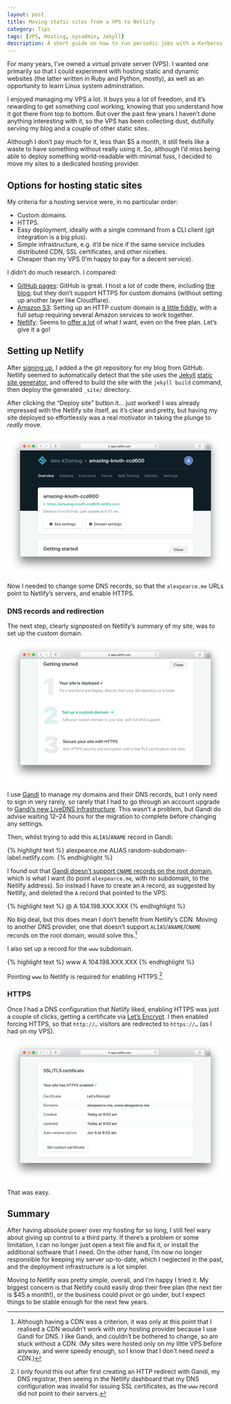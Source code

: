 ```yaml
---
layout: post
title: Moving static sites from a VPS to Netlify
category: Tips
tags: [VPS, Hosting, sysadmin, Jekyll]
description: A short guide on how to run periodic jobs with a Kerberos token on CERN's computing resources
---
```


For many years, I’ve owned a virtual private server (VPS). I wanted one 
primarily so that I could experiment with hosting static and dynamic websites 
(the latter written in Ruby and Python, mostly), as well as an opportunity to 
learn Linux system adminstration.

I enjoyed managing my VPS a lot. It buys you a lot of freedom, and it’s 
rewarding to get something cool working, knowing that you understand how it got 
there from top to bottom. But over the past few years I haven’t done anything 
interesting with it, so the VPS has been collecting dust, dutifully serving my 
blog and a couple of other static sites.

Although I don’t pay much for it, less than $5 a month, it still feels like a 
waste to have something without really using it. So, although I’d miss being 
able to deploy something world-readable with minimal fuss, I decided to move my 
sites to a dedicated hosting provider.

## Options for hosting static sites

My criteria for a hosting service were, in no particular order:

* Custom domains.
* HTTPS.
* Easy deployment, ideally with a single command from a CLI client (git 
  integration is a big plus).
* Simple infrastructure, e.g. it’d be nice if the same service includes 
  distributed CDN, SSL certificates, and other niceties.
* Cheaper than my VPS (I’m happy to pay for a decent service).

I didn’t do much research. I compared:

* [GitHub pages][ghpages]: GitHub is great. I host a lot of code there, 
  including [the blog][blogsrc], but they don’t support HTTPS
  for custom domains (without setting up another layer like Cloudflare).
* [Amazon S3][amazons3]: Setting up an HTTP custom domain is [a little fiddly][s3ssl], 
  with a full setup requiring several Amazon services to work together.
* [Netlify][netlify]: Seems to [offer a lot][netlifyplans] of what I want, even 
    on the free plan. Let’s give it a go!

## Setting up Netlify


After [signing up][netlifysignup], I added a the git repository for my blog 
from GitHub. Netlify seemed to automatically detect that the site uses the 
[Jekyll] [static site generator], and offered to build the site with the 
`jekyll build` command, then deploy the generated `_site/` directory.

After clicking the “Deploy site” button it… just worked! I was already 
impressed with the Netlify site itself, as it’s clear and pretty, but having my 
site deployed so effortlessly was a real motivator in taking the plunge to 
_really_ move.

![Netlify deploy dashboard](/assets/img/vps-to-netlify/netlify-deploy.png)

Now I needed to change some DNS records, so that the `alexpearce.me` URLs point 
to Netlify’s servers, and enable HTTPS.

### DNS records and redirection

The next step, clearly signposted on Netlify’s summary of my site, was to set 
up the custom domain.

![Netlify next steps](/assets/img/vps-to-netlify/netlify-steps.png)

I use [Gandi] to manage my domains and their DNS records, but I only need to 
sign in very rarely, so rarely that I had to go through an account upgrade to 
[Gandi’s new LiveDNS infrastructure][livedns].  This wasn’t a problem, but 
Gandi do advise waiting 12–24 hours for the migration to complete before 
changing any settings.

Then, whilst trying to add this `ALIAS`/`ANAME` record in Gandi:

{% highlight text %}
alexpearce.me ALIAS random-subdomain-label.netlify.com.
{% endhighlight %}

I found out that [Gandi doesn’t support `CNAME` records on the root 
domain][gandiwishlist], which is what I want (to point `alexpearce.me`, with no 
subdomain, to the Netlify address). So instead I have to create an `A` record, 
as suggested by Netlify, and deleted the `A` record that pointed to the VPS:

{% highlight text %}
@ A 104.198.XXX.XXX
{% endhighlight %}

No big deal, but this does mean I don’t benefit from Netlify’s CDN. Moving to 
another DNS provider, one that doesn’t support `ALIAS`/`ANAME`/`CNAME` records 
on the root domain, would solve this.[^1]

I also set up a record for the `www` subdomain.

{% highlight text %}
www A 104.198.XXX.XXX
{% endhighlight %}

Pointing `www` to Netlify is required for enabling HTTPS.[^2]

### HTTPS

Once I had a DNS configuration that Netlify liked, enabling HTTPS was just a 
couple of clicks, getting a certificate via [Let’s Encrypt][letsencrypt]. I 
then enabled forcing HTTPS, so that `http://…` visitors are redirected to 
`https://…` (as I had on my VPS).

![Netlify HTTPS configuration](/assets/img/vps-to-netlify/netlify-https.png)

That was easy.

## Summary

After having absolute power over my hosting for so long, I still feel wary 
about giving up control to a third party. If there’s a problem or some 
limitation, I can no longer just open a text file and fix it, or install the 
additional software that I need. On the other hand, I’m now no longer 
responsible for keeping my server up-to-date, which I neglected in the past, 
and the deployment infrastructure is a lot simpler.

Moving to Netlify was pretty simple, overall, and I’m happy I tried it.
My biggest concern is that Netlify could easily drop their free plan (the next 
tier is $45 a month!), or the business could pivot or go under, but I expect 
things to be stable enough for the next few years.

[ghpages]: https://pages.github.com/
[amazons3]: https://docs.aws.amazon.com/AmazonS3/latest/dev/WebsiteHosting.html
[s3ssl]: https://www.josephecombs.com/2018/03/05/how-to-make-an-AWS-S3-static-website-with-ssl
[blogsrc]: https://github.com/alexpearce/alexpearce.github.com
[netlify]: https://www.netlify.com/
[netlifyplans]: https://www.netlify.com/pricing/
[netlifysignup]: https://app.netlify.com/signup
[Jekyll]: https://jekyllrb.com/
[static site generator]: https://davidwalsh.name/introduction-static-site-generators
[Gandi]: https://www.gandi.net/
[livedns]: https://news.gandi.net/en/2016/12/gandi-s-new-platform-it-s-here/
[gandiwishlist]: https://v4.gandi.net/domain/wishlist/
[netlifyredirects]: https://www.netlify.com/docs/redirects/
[letsencrypt]: https://letsencrypt.org

[^1]:
    Although having a CDN was a criterion, it was only at this point that I 
    realised a CDN wouldn’t work with _any_ hosting provider because I use 
    Gandi for DNS. I like Gandi, and couldn’t be bothered to change, so am 
    stuck without a CDN. (My sites were hosted only on my little VPS before 
    anyway, and were speedy enough, so I know that I don’t need _need_ a CDN.)

[^2]:
    I only found this out after first creating an HTTP redirect with Gandi, my 
    DNS registrar, then seeing in the Netlify dashboard that my DNS 
    configuration was invalid for issuing SSL certificates, as the `www` record 
    did not point to their servers.
